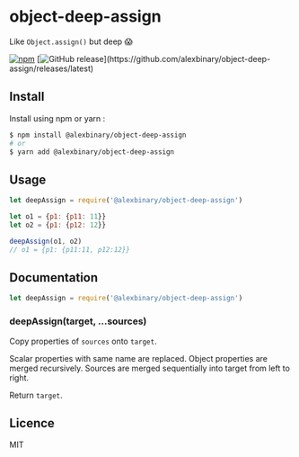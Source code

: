 # object-deep-assign

Like `Object.assign()` but deep 😱

[![npm](https://img.shields.io/npm/v/@alexbinary/object-deep-assign.svg)](https://www.npmjs.com/package/@alexbinary/object-deep-assign)
[![GitHub release](https://img.shields.io/github/release/alexbinary/object-deep-assign.svg?label="github")](https://github.com/alexbinary/object-deep-assign/releases/latest)

## Install

Install using npm or yarn :

```bash
$ npm install @alexbinary/object-deep-assign
# or
$ yarn add @alexbinary/object-deep-assign
```

## Usage

```javascript
let deepAssign = require('@alexbinary/object-deep-assign')

let o1 = {p1: {p11: 11}}
let o2 = {p1: {p12: 12}}

deepAssign(o1, o2)
// o1 = {p1: {p11:11, p12:12}}
```

## Documentation

```javascript
let deepAssign = require('@alexbinary/object-deep-assign')
```

### deepAssign(target, ...sources)

Copy properties of `sources` onto `target`.

Scalar properties with same name are replaced. Object properties are merged recursively. Sources are merged sequentially into target from left to right.

Return `target`.

## Licence

MIT
